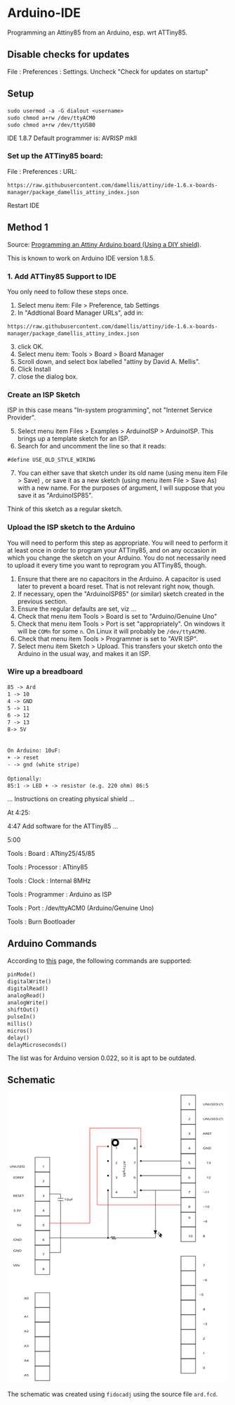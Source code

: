 # Arduino-IDE

Programming an Attiny85 from an Arduino, esp. wrt ATTiny85.

## Disable checks for updates

File : Preferences : Settings. Uncheck "Check for updates on startup"


## Setup
```
sudo usermod -a -G dialout <username>
sudo chmod a+rw /dev/ttyACM0
sudo chmod a+rw /dev/ttyUSB0
```

IDE 1.8.7 Default programmer is: AVRISP mkll

### Set up the ATTiny85 board:

File : Preferences : URL:
```
https://raw.githubusercontent.com/damellis/attiny/ide-1.6.x-boards-manager/package_damellis_attiny_index.json
```

Restart IDE


## Method 1

Source: [Programming an Attiny Arduino board (Using a DIY shield)](https://www.youtube.com/watch?v=7ntQDCIqioU&feature=youtu.be).

This is known to work on Arduino IDE version 1.8.5.

### 1. Add ATTiny85 Support to IDE

You only need to follow these steps once.

1. Select menu item: File > Preference, tab Settings
2. In "Addtional Board Manager URLs", add in:
```
https://raw.githubusercontent.com/damellis/attiny/ide-1.6.x-boards-manager/package_damellis_attiny_index.json
```
3. click OK.
4. Select menu item: Tools > Board > Board Manager
5. Scroll down, and select box labelled "attiny by David A. Mellis".
6. Click Install
7. close the dialog box.

### Create an ISP Sketch

ISP in this case means "In-system programming", not "Internet Service Provider".



5. Select menu item Files > Examples > ArduinoISP > ArduinoISP. 
This brings up a template sketch for an ISP.
6. Search for and uncomment the line so that it reads:
```
#define USE_OLD_STYLE_WIRING
```
7. You can either save that sketch under its old name (using menu item File > Save) , or save it as a new sketch (using menu item File > Save As) with a new name. For the purposes of argument, I will suppose that you save it as "ArduinoISP85".

Think of this sketch as a regular sketch.

### Upload the ISP sketch to the Arduino

You will need to perform this step as appropriate. You will need to perform it at least once in order to program your ATTiny85, and on any occasion in which you change the sketch on your Arduino. You do not necessarily need to upload it every time you want to reprogram you ATTiny85, though.

1. Ensure that there are no capacitors in the Arduino. A capacitor is used later to prevent a board reset. That is not relevant right now, though.
2. If necessary, open the "ArduinoISP85" (or similar) sketch created in the previous section.
3. Ensure the regular defaults are set, viz ...
4. Check that menu item Tools > Board is set to "Arduino/Genuine Uno"
5. Check that menu item Tools > Port is set "appropriately". On windows it will be `COMn` for some `n`. On Linux it will probably be `/dev/ttyACM0`.
6. Check that menu item Tools > Programmer is set to "AVR ISP".
7. Select menu item Sketch > Upload. This transfers your sketch onto the Arduino in the usual way, and makes it an ISP.


### Wire up a breadboard

```
85 -> Ard
1 -> 10 
4 -> GND
5 -> 11
6 -> 12
7 -> 13
8-> 5V


On Arduino: 10uF:
+ -> reset
- -> gnd (white stripe)

Optionally:
85:1 -> LED + -> resistor (e.g. 220 ohm) 86:5
```

... Instructions on creating physical shield ...

At 4:25: 



4:47 Add software for the ATTiny85 ...

5:00

Tools : Board : ATtiny25/45/85

Tools : Processor : ATtiny85

Tools : Clock : Internal 8MHz

Tools : Programmer : Arduino as ISP

Tools : Port : /dev/ttyACM0 (Arduino/Genuine Uno)

Tools : Burn Bootloader

## Arduino Commands

According to [this](http://www.hobbytronics.co.uk/arduino-attiny) page, the following commands are supported:


    pinMode()
    digitalWrite()
    digitalRead()
    analogRead()
    analogWrite()
    shiftOut()
    pulseIn()
    millis()
    micros()
    delay()
    delayMicroseconds()

The list was for Arduino version 0.022, so it is apt to be outdated.


## Schematic


<img src="ard.svg" width="800" />

The schematic was created using `fidocadj` using the source file `ard.fcd`.

